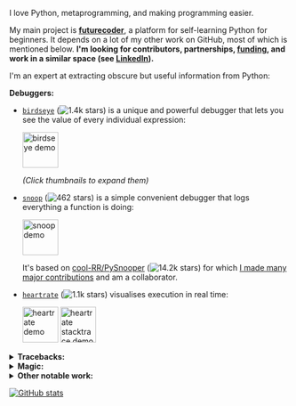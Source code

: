 I love Python, metaprogramming, and making programming easier.

My main project is [**futurecoder**](https://futurecoder.io/), a platform for self-learning Python for beginners. It depends on a lot of my other work on GitHub, most of which is mentioned below. **I'm looking for contributors, partnerships, [funding](https://opencollective.com/futurecoder), and work in a similar space (see [LinkedIn](https://www.linkedin.com/in/alex-hall-8532079a/)).**

I'm an expert at extracting obscure but useful information from Python:

**Debuggers:**

- [`birdseye`](https://birdseye.readthedocs.io/en/latest/) (![1.4k stars](https://img.shields.io/github/stars/alexmojaki/birdseye?label=%E2%AD%90&style=plastic)) is a unique and powerful debugger that lets you see the value of every individual expression:

  <img src="https://i.imgur.com/rtZEhHb.gif" width="64px" alt="birdseye demo"/>

  *(Click thumbnails to expand them)*

- [`snoop`](https://github.com/alexmojaki/snoop) (![462 stars](https://img.shields.io/github/stars/alexmojaki/snoop?label=%E2%AD%90&style=plastic)) is a simple convenient debugger that logs everything a function is doing:

  <img src="https://i.imgur.com/Enu7k0h.png" width="64px" alt="snoop demo"/>

  It's based on [cool-RR/PySnooper](https://github.com/cool-RR/PySnooper) (![14.2k stars](https://img.shields.io/github/stars/cool-RR/PySnooper?label=%E2%AD%90&style=plastic)) for which [I made many major contributions](https://github.com/cool-RR/PySnooper/pulls?q=author%3Aalexmojaki+is%3Amerged) and am a collaborator.

- [`heartrate`](https://github.com/alexmojaki/heartrate) (![1.1k stars](https://img.shields.io/github/stars/alexmojaki/heartrate?label=%E2%AD%90&style=plastic)) visualises execution in real time:

  <img src="https://media.giphy.com/media/H7wUw65MLvHLoX4sMW/giphy.gif" width="64px" alt="heartrate demo"/>

  <img src="https://media.giphy.com/media/VIQqY8yyjYkhNfwF29/giphy.gif" width="64px" alt="heartrate stacktrace demo"/>

<details>
<summary><b>Tracebacks:</b></summary>

- [`stack_data`](https://github.com/alexmojaki/stack_data) extracts data from stack frames and tracebacks, particularly to display more useful tracebacks than the default.
- I used `stack_data` to [overhaul tracebacks in **IPython**](https://github.com/ipython/ipython/pull/11886), adding several fixes and enhancements. In particular `stack_data` uses [`executing`](https://github.com/alexmojaki/executing) (discussed below) to highlight the precise operation which failed:

  <img src="https://user-images.githubusercontent.com/3627481/75476425-3e6b9280-59a3-11ea-9b6c-b9e099475a45.png" width="64px" alt="ipython traceback with highlighted operation demo"/>

- `stack_data` is also used to show excellent beginner-friendly tracebacks in [futurecoder](https://futurecoder.io/):

  <img src="https://raw.githubusercontent.com/alexmojaki/futurecoder/master/images/traceback.png" width="64px" alt="futurecoder traceback"/>

- I added an [integration for the **Sentry** Python client](https://docs.sentry.io/platforms/python/configuration/integrations/pure_eval/) to provide more information in tracebacks in error reports. It uses my library [`pure_eval`](https://github.com/alexmojaki/pure_eval), which evaluates simple expressions such as attributes while guaranteeing that no potentially problematic code is executed. `pure_eval` is also used by `stack_data`.

</details>

<details>
<summary><b>Magic:</b></summary>

- [`executing`](https://github.com/alexmojaki/executing) (![68 stars](https://img.shields.io/github/stars/alexmojaki/executing?label=%E2%AD%90&style=plastic)) can find the exact operation being executed by a frame. This is the only library that allows doing this reliably as it is a very hard problem. Many others have tried and failed.
- I used `executing` to overhaul [gruns/icecream](https://github.com/gruns/icecream/pull/33) (![2.3k stars](https://img.shields.io/github/stars/gruns/icecream?label=%E2%AD%90&style=plastic)) and [pwwang/python-varname](https://github.com/pwwang/python-varname/issues/3#issuecomment-616206560) (![81 stars](https://img.shields.io/github/stars/pwwang/python-varname?label=%E2%AD%90&style=plastic)), fixing several issues in the process. Both authors made me collaborators, and I've provided plenty of help since.
- [`sorcery`](https://github.com/alexmojaki/sorcery) (![285 stars](https://img.shields.io/github/stars/alexmojaki/sorcery?label=%E2%AD%90&style=plastic)) uses `executing` to provide several surprising magical functions.

</details>

<details>
<summary><b>Other notable work:</b></summary>

- I use [`gristlabs/asttokens`](https://github.com/gristlabs/asttokens) (![86 stars](https://img.shields.io/github/stars/gristlabs/asttokens?label=%E2%AD%90&style=plastic)) in *all* the projects mentioned above! I've made [many significant contributions](https://github.com/gristlabs/asttokens/pulls?q=is%3Amerged+author%3Aalexmojaki) to it.
- [`instant_api`](https://github.com/alexmojaki/instant_api) (![103 stars](https://img.shields.io/github/stars/alexmojaki/instant_api?label=%E2%AD%90&style=plastic)) is more metaprogramming, but based on type hints. It lets you instantly create an HTTP API with automatic type conversions, JSON RPC, and a Swagger UI. No other library makes this so easy.
- [`s3-stream-upload`](https://github.com/alexmojaki/s3-stream-upload) (![149 stars](https://img.shields.io/github/stars/alexmojaki/s3-stream-upload?label=%E2%AD%90&style=plastic)) lets you efficiently stream large amounts of data to AWS S3 in Java.
- [SunHours](http://sunhoursplugin.com/) is a SketchUp plugin written in Ruby used by architects around the world to analyse and visualise how much sunlight hits a surface.
- [Quiggles](https://play.google.com/store/apps/details?id=com.alexmojaki.quiggles) is an Android app written in Kotlin that lets anyone draw beautiful animated patterns with ease.

</details>

[![GitHub stats](https://github-readme-stats.vercel.app/api?username=alexmojaki&show_icons=True&theme=tokyonight)](https://github.com/anuraghazra/github-readme-stats)
